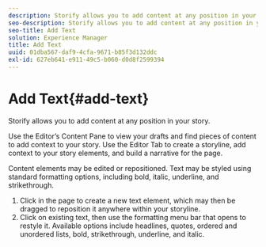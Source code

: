 ```yaml
---
description: Storify allows you to add content at any position in your story.
seo-description: Storify allows you to add content at any position in your story.
seo-title: Add Text
solution: Experience Manager
title: Add Text
uuid: 01dba567-daf9-4cfa-9671-b85f3d132ddc
exl-id: 627eb641-e911-49c5-b060-d0d8f2599394
---
```

# Add Text{#add-text}

Storify allows you to add content at any position in your story.

Use the Editor’s Content Pane to view your drafts and find pieces of content to add context to your story. Use the Editor Tab to create a storyline, add context to your story elements, and build a narrative for the page.

Content elements may be edited or repositioned. Text may be styled using standard formatting options, including bold, italic, underline, and strikethrough.

1. Click in the page to create a new text element, which may then be dragged to reposition it anywhere within your storyline.
1. Click on existing text, then use the formatting menu bar that opens to restyle it. Available options include headlines, quotes, ordered and unordered lists, bold, strikethrough, underline, and italic.
